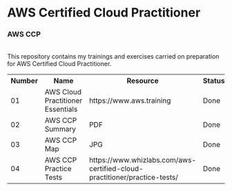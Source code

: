 # AWS Certified Cloud Practitioner
<h3>AWS CCP</h3> <br>
This repository contains my trainings and exercises carried on preparation for AWS Certified Cloud Practitioner.
<table>
  <tr>
    <th>Number</th>
    <th>Name</th>
    <th>Resource</th>
    <th>Status</th>
  </tr>
  
  <tr>
    <td>01</td>
    <td>AWS Cloud Practitioner Essentials</td>
    <td>https://www.aws.training</td>
    <td>Done</td>
   </tr>
   <tr>
    <td>02</td>
    <td>AWS CCP Summary</td>
    <td>PDF</td>
    <td>Done</td>
  </tr>   
   <tr>
    <td>03</td>
    <td>AWS CCP Map</td>
    <td>JPG</td>
    <td>Done</td>
  </tr>
     <tr>
    <td>04</td>
    <td>AWS CCP Practice Tests</td>
    <td>https://www.whizlabs.com/aws-certified-cloud-practitioner/practice-tests/</td>
    <td>Done</td>
  </tr>
</table> 
